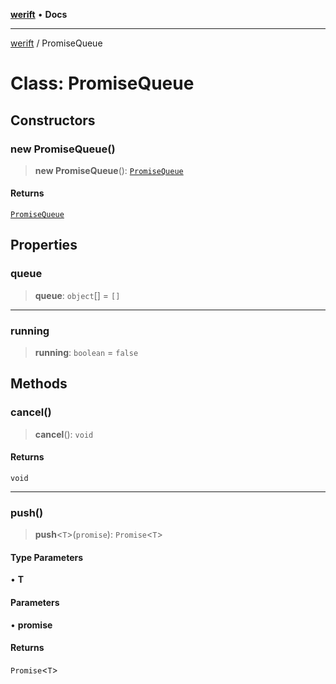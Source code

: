 [**werift**](../README.md) • **Docs**

***

[werift](../globals.md) / PromiseQueue

# Class: PromiseQueue

## Constructors

### new PromiseQueue()

> **new PromiseQueue**(): [`PromiseQueue`](PromiseQueue.md)

#### Returns

[`PromiseQueue`](PromiseQueue.md)

## Properties

### queue

> **queue**: `object`[] = `[]`

***

### running

> **running**: `boolean` = `false`

## Methods

### cancel()

> **cancel**(): `void`

#### Returns

`void`

***

### push()

> **push**\<`T`\>(`promise`): `Promise`\<`T`\>

#### Type Parameters

• **T**

#### Parameters

• **promise**

#### Returns

`Promise`\<`T`\>
